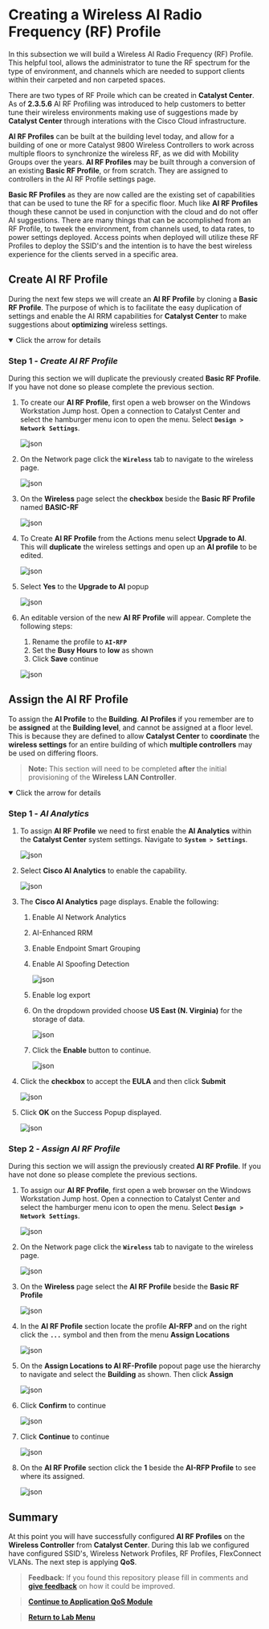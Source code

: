 # Creating a Wireless AI Radio Frequency (RF) Profile

In this subsection we will build a Wireless AI Radio Frequency (RF) Profile. This helpful tool, allows the administrator to tune the RF spectrum for the type of environment, and channels which are needed to support clients within their carpeted and non carpeted spaces. 

There are two types of RF Proile which can be created in **Catalyst Center**. As of **2.3.5.6** AI RF Profiling was introduced to help customers to better tune their wireless environments making use of suggestions made by **Catalyst Center** through interations with the Cisco Cloud infrastructure. 

**AI RF Profiles** can be built at the building level today, and allow for a building of one or more Catalyst 9800 Wireless Controllers to work across multiple floors to synchronize the wireless RF, as we did with Mobility Groups over the years. **AI RF Profiles** may be built through a conversion of an existing **Basic RF Profile**, or from scratch. They are assigned to controllers in the AI RF Profile settings page.

**Basic RF Profiles** as they are now called are the existing set of capabilities that can be used to tune the RF for a specific floor. Much like **AI RF Profiles** though these cannot be used in conjunction with the cloud and do not offer AI suggestions. There are many things that can be accomplished from an RF Profile, to tweek the environment, from channels used, to data rates, to power settings deployed. Access points when deployed will utilize these RF Profiles to deploy the SSID's and the intention is to have the best wireless experience for the clients served in a specific area.

## Create AI RF Profile

During the next few steps we will create an **AI RF Profile** by cloning a **Basic RF Profile**. The purpose of which is to facilitate the easy duplication of settings and enable the AI RRM capabilities for **Catalyst Center** to make suggestions about **optimizing** wireless settings. 

<details open>
<summary> Click the arrow for details</summary>

### Step 1 - ***Create AI RF Profile***

During this section we will duplicate the previously created **Basic RF Profile**. If you have not done so please complete the previous section.

1. To create our **AI RF Profile**, first open a web browser on the Windows Workstation Jump host. Open a connection to Catalyst Center and select the hamburger menu icon to open the menu. Select **`Design > Network Settings`**.

   ![json](./images/module2-wlans/dnac-menu-network-settings.png?raw=true "Import JSON")

2. On the Network page click the **`Wireless`** tab to navigate to the wireless page.

   ![json](./images/module2-wlans/dnac-navigation-wireless-settings.png?raw=true "Import JSON")

3. On the **Wireless** page select the **checkbox**  beside the **Basic RF Profile** named **BASIC-RF**

   ![json](./images/module2-wlans/dnac-wireless-rfprofile-results.png?raw=true "Import JSON")

4. To Create **AI RF Profile** from the Actions menu select **Upgrade to AI**. This will **duplicate** the wireless settings and open up an **AI profile** to be edited.

   ![json](./images/module2-wlans/dnac-wireless-airfprofile.png?raw=true "Import JSON")

5. Select **Yes** to the **Upgrade to AI** popup

   ![json](./images/module2-wlans/dnac-wireless-airfprofile-1.png?raw=true "Import JSON")

6. An editable version of the new **AI RF Profile** will appear. Complete the following steps: 

   1. Rename the profile to **`AI-RFP`**
   2. Set the **Busy Hours** to **low** as shown
   3. Click **Save** continue

   ![json](./images/module2-wlans/dnac-wireless-airfprofile-2.png?raw=true "Import JSON")

</details>

## Assign the AI RF Profile

To assign the **AI Profile** to the **Building**. **AI Profiles** if you remember are to be **assigned** at the **Building level**, and cannot be assigned at a floor level. This is because they are defined to allow **Catalyst Center** to **coordinate** the **wireless settings** for an entire building of which **multiple controllers** may be used on differing floors. 

> **Note:** This section will need to be completed **after** the initial provisioning of the **Wireless LAN Controller**.

<details open>
<summary> Click the arrow for details</summary>

### Step 1 - ***AI Analytics***

1. To assign **AI RF Profile** we need to first enable the **AI Analytics** within the **Catalyst Center** system settings. Navigate to **`System > Settings`**. 

   ![json](./images/module2-wlans/dnac-navigate-system.png?raw=true "Import JSON")

2. Select **Cisco AI Analytics** to enable the capability.

   ![json](./images/module2-wlans/dnac-navigate-system-ai.png?raw=true "Import JSON")

3. The **Cisco AI Analytics** page displays. Enable the following:

   1. Enable AI Network Analytics
   2. AI-Enhanced RRM
   3. Enable Endpoint Smart Grouping
   4. Enable AI Spoofing Detection
   
      ![json](./images/module2-wlans/dnac-system-ai-analytics-1.png?raw=true "Import JSON")

   5. Enable log export
   6. On the dropdown provided choose **US East (N. Virginia)** for the storage of data.

      ![json](./images/module2-wlans/dnac-system-ai-analytics-2.png?raw=true "Import JSON")

   7. Click the **Enable** button to continue.

      ![json](./images/module2-wlans/dnac-system-ai-analytics-3.png?raw=true "Import JSON")  

4. Click the **checkbox** to accept the **EULA** and then click **Submit**

   ![json](./images/module2-wlans/dnac-system-ai-analytics-4.png?raw=true "Import JSON")  

5. Click **OK** on the Success Popup displayed.

   ![json](./images/module2-wlans/dnac-system-ai-analytics-5.png?raw=true "Import JSON")  

### Step 2 - ***Assign AI RF Profile***

During this section we will assign the previously created **AI RF Profile**. If you have not done so please complete the previous sections.

1. To assign our **AI RF Profile**, first open a web browser on the Windows Workstation Jump host. Open a connection to Catalyst Center and select the hamburger menu icon to open the menu. Select **`Design > Network Settings`**.

   ![json](./images/module2-wlans/dnac-menu-network-settings.png?raw=true "Import JSON")

2. On the Network page click the **`Wireless`** tab to navigate to the wireless page.

   ![json](./images/module2-wlans/dnac-navigation-wireless-settings.png?raw=true "Import JSON")

3. On the **Wireless** page select the **AI RF Profile**  beside the **Basic RF Profile** 

   ![json](./images/module2-wlans/dnac-wireless-airfprofile-assign-1.png?raw=true "Import JSON")

4. In the **AI RF Profile** section locate the profile **AI-RFP** and on the right click the **`...`** symbol and then from the menu **Assign Locations** 

   ![json](./images/module2-wlans/dnac-wireless-airfprofile-assign-2.png?raw=true "Import JSON")

5. On the **Assign Locations to AI RF-Profile** popout page use the hierarchy to navigate and select the **Building** as shown. Then click **Assign**

   ![json](./images/module2-wlans/dnac-wireless-airfprofile-assign-3.png?raw=true "Import JSON")

6. Click **Confirm** to continue  

   ![json](./images/module2-wlans/dnac-wireless-airfprofile-assign-4.png?raw=true "Import JSON")

7. Click **Continue** to continue 

   ![json](./images/module2-wlans/dnac-wireless-airfprofile-assign-5.png?raw=true "Import JSON")

8. On the **AI RF Profile** section click the **1**  beside the **AI-RFP Profile** to see where its assigned.

   ![json](./images/module2-wlans/dnac-wireless-airfprofile-assign-6.png?raw=true "Import JSON")

</details>

## Summary

At this point you will have successfully configured **AI RF Profiles** on the **Wireless Controller** from **Catalyst Center**. During this lab we configured have configured SSID's, Wireless Network Profiles, RF Profiles, FlexConnect VLANs. The next step is applying **QoS**.

> **Feedback:** If you found this repository please fill in comments and [**give feedback**](https://app.smartsheet.com/b/form/f75ce15c2053435283a025b1872257fe) on how it could be improved.

> [**Continue to Application QoS Module**](../LAB-2-Wireless-Automation/module7-applicationqos.md)

> [**Return to Lab Menu**](./README.md)